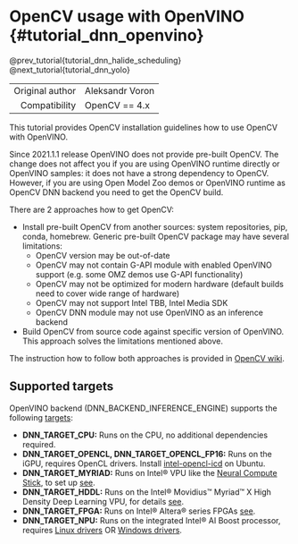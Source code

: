 OpenCV usage with OpenVINO {#tutorial_dnn_openvino}
=====================

@prev_tutorial{tutorial_dnn_halide_scheduling}
@next_tutorial{tutorial_dnn_yolo}

|    |    |
| -: | :- |
| Original author | Aleksandr Voron |
| Compatibility | OpenCV == 4.x |

This tutorial provides OpenCV installation guidelines how to use OpenCV with OpenVINO.

Since 2021.1.1 release OpenVINO does not provide pre-built OpenCV.
The change does not affect you if you are using OpenVINO runtime directly or OpenVINO samples: it does not have a strong dependency to OpenCV.
However, if you are using Open Model Zoo demos or OpenVINO runtime as OpenCV DNN backend you need to get the OpenCV build.

There are 2 approaches how to get OpenCV:

- Install pre-built OpenCV from another sources: system repositories, pip, conda, homebrew. Generic pre-built OpenCV package may have several limitations:
    - OpenCV version may be out-of-date
    - OpenCV may not contain G-API module with enabled OpenVINO support (e.g. some OMZ demos use G-API functionality)
    - OpenCV may not be optimized for modern hardware (default builds need to cover wide range of hardware)
    - OpenCV may not support Intel TBB, Intel Media SDK
    - OpenCV DNN module may not use OpenVINO as an inference backend
- Build OpenCV from source code against specific version of OpenVINO. This approach solves the limitations mentioned above.

The instruction how to follow both approaches is provided in [OpenCV wiki](https://github.com/opencv/opencv/wiki/BuildOpenCV4OpenVINO).

## Supported targets

OpenVINO backend (DNN_BACKEND_INFERENCE_ENGINE) supports the following [targets](https://docs.opencv.org/4.x/d6/d0f/group__dnn.html#ga709af7692ba29788182cf573531b0ff5):

- **DNN_TARGET_CPU:** Runs on the CPU, no additional dependencies required.
- **DNN_TARGET_OPENCL, DNN_TARGET_OPENCL_FP16:** Runs on the iGPU, requires OpenCL drivers. Install [intel-opencl-icd](https://launchpad.net/ubuntu/jammy/+package/intel-opencl-icd) on Ubuntu.
- **DNN_TARGET_MYRIAD:** Runs on Intel® VPU like the [Neural Compute Stick](https://www.intel.com/content/www/us/en/products/sku/140109/intel-neural-compute-stick-2/specifications.html), to set up [see](https://www.intel.com/content/www/us/en/developer/archive/tools/neural-compute-stick.html).
- **DNN_TARGET_HDDL:** Runs on the Intel® Movidius™ Myriad™ X High Density Deep Learning VPU, for details [see](https://intelsmartedge.github.io/ido-specs/doc/building-blocks/enhanced-platform-awareness/smartedge-open_hddl/).
- **DNN_TARGET_FPGA:** Runs on Intel® Altera® series FPGAs [see](https://www.intel.com/content/www/us/en/docs/programmable/768970/2025-1/getting-started-guide.html).
- **DNN_TARGET_NPU:** Runs on the integrated Intel® AI Boost processor, requires [Linux drivers](https://github.com/intel/linux-npu-driver/releases/tag/v1.17.0) OR [Windows drivers](https://www.intel.com/content/www/us/en/download/794734/intel-npu-driver-windows.html).